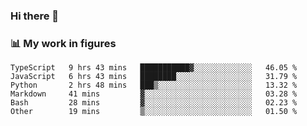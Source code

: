 ### Hi there 👋

### 📊 My work in figures

<!--START_SECTION:waka-->

```text
TypeScript   9 hrs 43 mins   ███████████▓░░░░░░░░░░░░░   46.05 %
JavaScript   6 hrs 43 mins   ████████░░░░░░░░░░░░░░░░░   31.79 %
Python       2 hrs 48 mins   ███▒░░░░░░░░░░░░░░░░░░░░░   13.32 %
Markdown     41 mins         ▓░░░░░░░░░░░░░░░░░░░░░░░░   03.28 %
Bash         28 mins         ▓░░░░░░░░░░░░░░░░░░░░░░░░   02.23 %
Other        19 mins         ▒░░░░░░░░░░░░░░░░░░░░░░░░   01.50 %
```

<!--END_SECTION:waka-->

